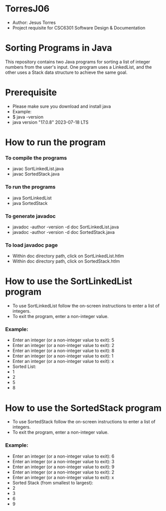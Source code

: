 # TorresJ06
- Author: Jesus Torres
- Project requisite for CSC6301 Software Design &amp; Documentation

# Sorting Programs in Java
This repository contains two Java programs for sorting a list of integer numbers from the user's input. 
One program uses a LinkedList, and the other uses a Stack data structure to achieve the same goal.

# Prerequisite
- Please make sure you download and install java
- Example:
- $ java -version
- java version "17.0.8" 2023-07-18 LTS

# How to run the program
### To compile the programs
- javac SortLinkedList.java
- javac SortedStack.java

### To run the programs
- java SortLinkedList
- java SortedStack

### To generate javadoc
- javadoc -author -version -d doc SortLinkedList.java
- javadoc -author -version -d doc SortedStack.java

### To load javadoc page
- Within doc directory path, click on SortLinkedList.htlm
- Within doc directory path, click on SortedStack.htlm
  
# How to use the SortLinkedList program
- To use SortLinkedList follow the on-screen instructions to enter a list of integers.
- To exit the program, enter a non-integer value.
### Example:
- Enter an integer (or a non-integer value to exit): 5
- Enter an integer (or a non-integer value to exit): 2
- Enter an integer (or a non-integer value to exit): 8
- Enter an integer (or a non-integer value to exit): 1
- Enter an integer (or a non-integer value to exit): x
- Sorted List:
- 1
- 2
- 5
- 8

# How to use the SortedStack program
- To use SortedStack follow the on-screen instructions to enter a list of integers.
- To exit the program, enter a non-integer value.
### Example:
- Enter an integer (or a non-integer value to exit): 6
- Enter an integer (or a non-integer value to exit): 3
- Enter an integer (or a non-integer value to exit): 9
- Enter an integer (or a non-integer value to exit): 2
- Enter an integer (or a non-integer value to exit): x
- Sorted Stack (from smallest to largest):
- 2
- 3
- 6
- 9
